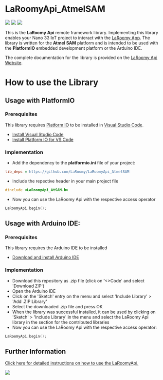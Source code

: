 # LaRoomyApi_AtmelSAM
![](https://img.shields.io/badge/Platform-atmelsam-002f3e)
![](https://img.shields.io/badge/Environment-PlatformIO-9cf)
![](https://img.shields.io/badge/Framework-Arduino-informational)

This is the **LaRoomy Api** remote framework library. Implementing this library enables your Nano 33 IoT project to interact with the [LaRoomy App](https://www.laroomy.com). The library is written for the **Atmel SAM** platform and is intended to be used with the **PlatformIO** embedded development platform or the Arduino IDE.

The complete documentation for the library is provided on the [LaRoomy Api Website](https://api.laroomy.com/).
 
# How to use the Library

## Usage with PlatformIO

### Prerequisites

This library requires [Platform IO](https://platformio.org/platformio-ide) to be installed in [Visual Studio Code](https://code.visualstudio.com/).

- [Install Visual Studio Code](https://code.visualstudio.com/)
- [Install Platform IO for VS Code ](https://docs.platformio.org/en/latest/integration/ide/vscode.html#installation)


### Implementation

- Add the dependency to the **platformio.ini** file of your project:

```ini
lib_deps = https://github.com/LaRoomy/LaRoomyApi_AtmelSAM
```

- Include the repective header in your main project file

```c
#include <LaRoomyApi_AtSAM.h>
```

- Now you can use the LaRoomy Api with the respective access operator

```cpp
LaRoomyApi.begin();
```

## Usage with Arduino IDE:

### Prerequisites

This library requires the Arduino IDE to be installed

- [Download and install Arduino IDE](https://support.arduino.cc/hc/en-us/articles/360019833020-Download-and-install-Arduino-IDE)

### Implementation

- Download this repository as .zip file (click on '<>Code' and select 'Download ZIP')
- Open the Arduino IDE
- Click on the 'Sketch' entry on the menu and select 'Include Library' > 'Add .ZIP Library'
- Select the downloaded .zip file and press OK
- When the library was successful installed, it can be used by clicking on 'Sketch' > 'Include Library' in the menu and select the LaRoomy Api library in the section for the contributed libraries
- Now you can use the LaRoomy Api with the respective access operator:

```cpp
LaRoomyApi.begin();
```

## Further Information

[Click here for detailed instructions on how to use the LaRoomyApi.](https://api.laroomy.com/p/laroomy-api-class.html)


![](https://img.shields.io/github/license/LaRoomy/LaRoomyApi_AtmelSAM?color=009999&style=for-the-badge)


